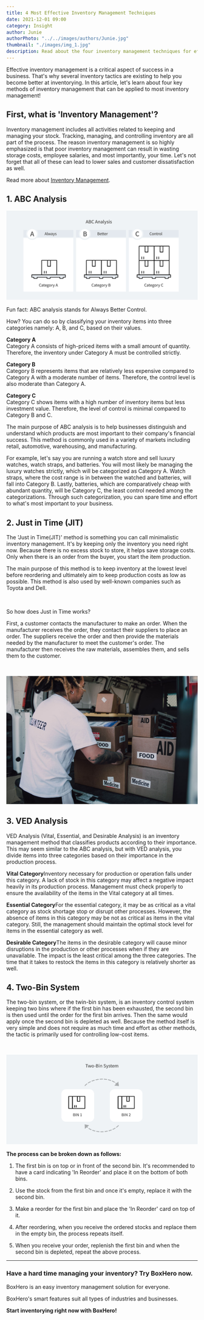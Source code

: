 ```yaml
---
title: 4 Most Effective Inventory Management Techniques
date: 2021-12-01 09:00
category: Insight
author: Junie
authorPhoto: "../../images/authors/Junie.jpg"
thumbnail: "./images/img_1.jpg"
description: Read about the four inventory management techniques for efficient stock control.
---
```


Effective inventory management is a critical aspect of success in a business. That's why several inventory tactics are existing to help you become better at inventorying. In this article, let's learn about four key methods of inventory management that can be applied to most inventory management!

## First, what is 'Inventory Management'?

Inventory management includes all activities related to keeping and managing your stock. Tracking, managing, and controlling inventory are all part of the process. The reason inventory management is so highly emphasized is that poor inventory management can result in wasting storage costs, employee salaries, and most importantly, your time. Let's not forget that all of these can lead to lower sales and customer dissatisfaction as well.

Read more about [Inventory Management](/aedfc00624d3499cab211d627fc09e82?v=ea94dbd881fc4e3aa7a9337a32a60db5&p=478bb698132d41a9b1c14051167e3c1f).

## 1. ABC Analysis

![ABC Analysis](images/img_2.png)

Fun fact: ABC analysis stands for Always Better Control. 

How? You can do so by classifying your inventory items into three categories namely: A, B, and C, based on their values.

<gray-box title="ABC Analysis">

**Category A** <br/>
Category A consists of high-priced items with a small amount of quantity. Therefore, the inventory under Category A must be controlled strictly.

**Category B**<br/>
Category B represents items that are relatively less expensive compared to Category A with a moderate number of items. Therefore, the control level is also moderate than Category A.

**Category C**<br/>
Category C shows items with a high number of inventory items but less investment value. Therefore, the level of control is minimal compared to Category B and C.

</gray-box>

The main purpose of ABC analysis is to help businesses distinguish and understand which products are most important to their company's financial success. This method is commonly used in a variety of markets including retail, automotive, warehousing, and manufacturing.

For example, let's say you are running a watch store and sell luxury watches, watch straps, and batteries. You will most likely be managing the luxury watches strictly, which will be categorized as Category A. Watch straps, where the cost range is in between the watched and batteries, will fall into Category B. Lastly, batteries, which are comparatively cheap with abundant quantity, will be Category C, the least control needed among the categorizations. Through such categorization, you can spare time and effort to what's most important to your business.

## 2. Just in Time (JIT)

The 'Just in Time(JIT)' method is something you can call minimalistic inventory management. It's by keeping only the inventory you need right now. Because there is no excess stock to store, it helps save storage costs. Only when there is an order from the buyer, you start the item production.

The main purpose of this method is to keep inventory at the lowest level before reordering and ultimately aim to keep production costs as low as possible. This method is also used by well-known companies such as Toyota and Dell.

<br/>

So how does Just in Time works?

First, a customer contacts the manufacturer to make an order. When the manufacturer receives the order, they contact their suppliers to place an order. The suppliers receive the order and then provide the materials needed by the manufacturer to meet the customer's order. The manufacturer then receives the raw materials, assembles them, and sells them to the customer.

<br/>

![Inventory management techniques](images/img_3.jpg)

## 3. VED Analysis

VED Analysis (Vital, Essential, and Desirable Analysis) is an inventory management method that classifies products according to their importance. This may seem similar to the ABC analysis, but with VED analysis, you divide items into three categories based on their importance in the production process.  

<gray-box title="VED Analysis">

**Vital Category**Inventory necessary for production or operation falls under this category. A lack of stock in this category may affect a negative impact heavily in its production process. Management must check properly to ensure the availability of the items in the Vital category at all times.

**Essential Category**For the essential category, it may be as critical as a vital category as stock shortage stop or disrupt other processes. However, the absence of items in this category may be not as critical as items in the vital category. Still, the management should maintain the optimal stock level for items in the essential category as well. 

**Desirable Category**The items in the desirable category will cause minor disruptions in the production or other processes when if they are unavailable. The impact is the least critical among the three categories. The time that it takes to restock the items in this category is relatively shorter as well. 

</gray-box>

## 4. Two-Bin System

The two-bin system, or the twin-bin system, is an inventory control system keeping two bins where if the first bin has been exhausted, the second bin is then used until the order for the first bin arrives. Then the same would apply once the second bin is depleted as well. Because the method itself is very simple and does not require as much time and effort as other methods, the tactic is primarily used for controlling low-cost items. 

<br/>

![Two-Bin System](images/img_4.png)

**The process can be broken down as follows:**

1. The first bin is on top or in front of the second bin. It's recommended to have a card indicating 'In Reorder' and place it on the bottom of both bins.

2. Use the stock from the first bin and once it's empty, replace it with the second bin.

3. Make a reorder for the first bin and place the 'In Reorder' card on top of it.

4. After reordering, when you receive the ordered stocks and replace them in the empty bin, the process repeats itself.

5. When you receive your order, replenish the first bin and when the second bin is depleted, repeat the above process.

<hr/>

### Have a hard time managing your inventory? Try BoxHero now.

BoxHero is an easy inventory management solution for everyone.

BoxHero's smart features suit all types of industries and businesses.

**Start inventorying right now with BoxHero!**




